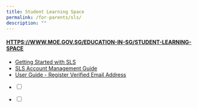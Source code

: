 ```yaml
---
title: Student Learning Space
permalink: /for-parents/sls/
description: ""
---
```

#### [HTTPS://WWW.MOE.GOV.SG/EDUCATION-IN-SG/STUDENT-LEARNING-SPACE](HTTPS://WWW.MOE.GOV.SG/EDUCATION-IN-SG/STUDENT-LEARNING-SPACE)

* [Getting Started with SLS](/files/Getting%20Started%20with%20SLS.pdf)
*   [SLS Account Management Guide](/files/SLS%20Account%20Management%20Guide.pdf)
*   [User Guide - Register Verified Email Address](/files/User%20Guide%20-%20Register%20Verified%20Email%20Address.pdf)
<ul class="jekyllcodex_accordion">
  <li>
    <input type="checkbox" id="accordion1">
    <label for="accordion1"></label>
    <div>
      <p></p>
    </div>
	</li>
	  <li>
    <input type="checkbox" id="accordion2">
    <label for="accordion2"></label>
    <div>
      <p></p>
    </div>
</ul>